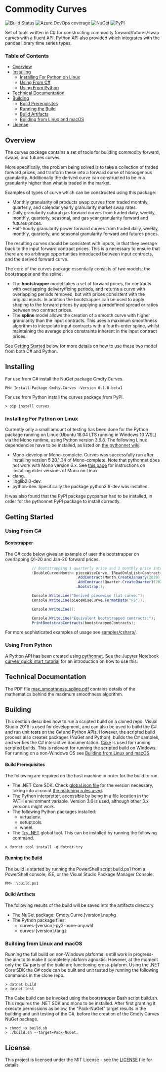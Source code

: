 Commodity Curves
================
[![Build Status](https://dev.azure.com/cmdty/github/_apis/build/status/cmdty.curves?branchName=master)](https://dev.azure.com/cmdty/github/_build/latest?definitionId=1&branchName=master)
![Azure DevOps coverage](https://img.shields.io/azure-devops/coverage/cmdty/github/1)
[![NuGet](https://img.shields.io/nuget/v/cmdty.curves.svg)](https://www.nuget.org/packages/Cmdty.Curves/)
[![PyPI](https://img.shields.io/pypi/v/curves.svg)](https://pypi.org/project/curves/)

Set of tools written in C# for constructing commodity forward/futures/swap curves with a fluent API. Python API also provided which integrates with the pandas library time series types.

### Table of Contents
* [Overview](#overview)
* [Installing](#installing)
    * [Installing For Python on Linux](#installing-for-python-on-linux)
    * [Using From C#](#using-from-c)
    * [Using From Python](#using-from-python)
* [Technical Documentation](#technical-documentation)
* [Building](#building)
    * [Build Prerequisites](#build-prerequisites)
    * [Running the Build](#running-the-build)
    * [Build Artifacts](#build-artifacts)
    * [Building from Linux and macOS](#building-from-linux-and-macos)
* [License](#license)

## Overview

The curves package contains a set of tools for building commodity forward, swaps, and futures curves.

More specifically, the problem being solved is to take a collection of traded forward prices, and tranform these into a 
forward curve of homogenous granularity. Additionally the derived curve can constructed to be in a granularity higher 
than what is traded in the market.

Examples of types of curve which can be constructed using this package:
* Monthly granularity oil products swap curves from traded monthly, quarterly, and calendar yearly granularity
market swap rates.
* Daily granularity natural gas forward curves from traded daily, weekly, monthly, quarterly, seasonal, and
gas year granularity forward and futures prices.
* Half-hourly granularity power forward curves from traded daily, weekly, monthly, quarterly, and seasonal
granularity forward and futures prices.

The resulting curves should be consistent with inputs, in that they average back to the input forward contract prices.
This is a necessary to ensure that there are no arbitrage opportunities introduced between input contracts, and the derived forward curve.

The core of the curves package essentially consists of two models; the bootstrapper and the spline.

* The **bootstrapper** model takes a set of forward prices, for contracts with overlapping delivery/fixing periods, and returns a curve with overlapping periods removed, but with prices consistent with the original inputs. In addition the bootstrapper can be used to apply shaping to the forward prices by applying a predefined spread or ratios between two contract prices.
* The **spline** model allows the creation of a smooth curve with higher granularity than the input contracts. This uses a maximum smoothness algorithm to interpolate input contracts with a fourth-order spline, whilst maintaining the average price constraints inherent in the input contract prices.

See [Getting Started](#getting-started) below for more details on how to use these two model from both C# and Python.

## Installing
For use from C# install the NuGet package Cmdty.Curves.
```
PM> Install-Package Cmdty.Curves -Version 0.1.0-beta1
```

For use from Python install the curves package from PyPI.
```
> pip install curves
```
### Installing For Python on Linux
Currently only a small amount of testing has been done for the Python package running on Linux (Ubuntu 18.04 LTS running in Windows 10 WSL) via the Mono runtime, using Python version 3.6.8. The following Linux dependencies have to be installed, as listed on [the pythonnet wiki](https://github.com/pythonnet/pythonnet/wiki/Troubleshooting-on-Windows,-Linux,-and-OSX):
* Mono-develop or Mono-complete. Curves was successfully run after installing version 5.20.1.34 of Mono-complete. Note that pythonnet does not work with Mono version 6.x. See [this page](https://www.mono-project.com/docs/getting-started/install/linux/#accessing-older-releases) for instructions on installing older versions of Mono on Linux.
* clang.
* libglib2.0-dev.
* python-dev. Specifically the package python3.6-dev was installed.

It was also found that the PyPI package pycparser had to be installed, in order for the pythonnet PyPI package to install correctly.

## Getting Started

### Using From C#
#### Bootstrapper
The C# code below gives an example of user the bootstrapper on overlapping Q1-20 and Jan-20 forward prices.
```c#
            // Bootstrapping 1 quarterly price and 1 monthly price into a monthly curve
            (DoubleCurve<Month> pieceWiseCurve, IReadOnlyList<Contract<Month>> bootstrappedContracts) = new Bootstrapper<Month>()
                                .AddContract(Month.CreateJanuary(2020), 19.05)
                                .AddContract(Quarter.CreateQuarter1(2020), 17.22)
                                .Bootstrap();

            Console.WriteLine("Derived piecewise flat curve:");
            Console.WriteLine(pieceWiseCurve.FormatData("F5"));

            Console.WriteLine();

            Console.WriteLine("Equivalent bootstrapped contracts:");
            PrintBootstrapContracts(bootstrappedContracts);
```

For more sophisticated examples of usage see [samples/csharp/](https://github.com/cmdty/curves/tree/master/samples/csharp).

### Using From Python
A Python API has been created using [pythonnet](https://github.com/pythonnet/pythonnet). See the Jupyter Notebook [curves_quick_start_tutorial](samples/python/curves_quick_start_tutorial.ipynb) for an introduction on how to use this.

## Technical Documentation
The PDF file [max_smoothness_spline.pdf](docs/max_smoothness/max_smoothness_spline.pdf) contains details of the mathematics behind the maximum smoothness algorithm.

## Building
This section describes how to run a scripted build on a cloned repo. Visual Studio 2019 is used for development, and can also be used to build the C# and run unit tests on the C# and Python APIs. However, the scripted build process also creates packages (NuGet and Python), builds the C# samples, and verifies the C# interactive documentation. [Cake](https://github.com/cake-build/cake) is used for running scripted builds. This is relevant for running the scripted build on Windows. For running on a non-Windows OS see [Building from Linux and macOS](#building-from-linux-and-macos).

#### Build Prerequisites
The following are required on the host machine in order for the build to run.
* The .NET Core SDK. Check [global.json file](global.json) for the version necessary, taking into account [the matching rules used](https://docs.microsoft.com/en-us/dotnet/core/tools/global-json#matching-rules).
* The Python interpretter, accessible by being in a file location in the PATH environment variable. Version 3.6 is used, although other 3.x versions might work.
* The following Python packages installed:
    * virtualenv.
    * setuptools.
    * wheel.
* The [Try .NET](https://dotnet.microsoft.com/platform/try-dotnet) global tool. This can be installed by running the following command.
```
> dotnet tool install -g dotnet-try
```

#### Running the Build
The build is started by running the PowerShell script build.ps1 from a PowerShell console, ISE, or the Visual Studio Package Manager Console.

```
PM> .\build.ps1
```

#### Build Artifacts
The following results of the build will be saved into the artifacts directory.
* The NuGet package: Cmdty.Curve.[version].nupkg
* The Python package files:
    * curves-[version]-py3-none-any.whl
    * curves-[version].tar.gz

### Building from Linux and macOS
Running the full build on non-Windows plaforms is still work in progress- the aim to to make it completely plaform agnostic. However, at the moment only the C# parts of the build are functioning cross-plaform. Using the .NET Core SDK the C# code can be built and unit tested by running the following commands in the clone repo.
```
> dotnet build
> dotnet test
```

The Cake build can be invoked using the bootstrapper Bash script build.sh. This requires the .NET SDK and mono to be installed. After first granting it execute permissions as below, the "Pack-NuGet" target results in the building and unit testing of the C#, before the creation of the Cmdty.Curves NuGet package.
```
> chmod +x build.sh
> ./build.sh --target=Pack-NuGet.
```


## License

This project is licensed under the MIT License - see the [LICENSE](LICENSE) file for details
